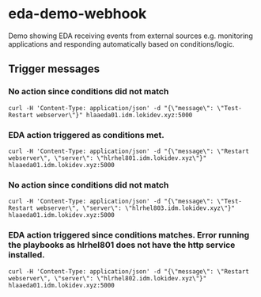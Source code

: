 # eda-demo-webhook
Demo showing EDA receiving events from external sources e.g. monitoring applications and responding automatically based on conditions/logic.
## Trigger messages

### No action since conditions did not match
~~~
curl -H 'Content-Type: application/json' -d "{\"message\": \"Test-Restart webserver\"}" hlaaeda01.idm.lokidev.xyz:5000
~~~

### EDA action triggered as conditions met.
~~~
curl -H 'Content-Type: application/json' -d "{\"message\": \"Restart webserver\", \"server\": \"hlrhel801.idm.lokidev.xyz\"}" hlaaeda01.idm.lokidev.xyz:5000
~~~

### No action since conditions did not match
~~~
curl -H 'Content-Type: application/json' -d "{\"message\": \"Test-Restart webserver\", \"server\": \"hlrhel803.idm.lokidev.xyz\"}" hlaaeda01.idm.lokidev.xyz:5000
~~~

### EDA action triggered since conditions matches. Error running the playbooks as hlrhel801 does not have the http service installed.
~~~
curl -H 'Content-Type: application/json' -d "{\"message\": \"Restart webserver\", \"server\": \"hlrhel802.idm.lokidev.xyz\"}" hlaaeda01.idm.lokidev.xyz:5000
~~~
